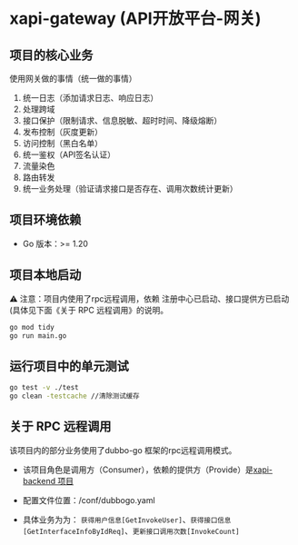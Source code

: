 # xapi-gateway (API开放平台-网关)

## 项目的核心业务

使用网关做的事情（统一做的事情）

1. 统一日志（添加请求日志、响应日志）
2. 处理跨域
1. 接口保护（限制请求、信息脱敏、超时时间、降级熔断）
1. 发布控制（灰度更新）
3. 访问控制（黑白名单）
4. 统一鉴权（API签名认证）
1. 流量染色
5. 路由转发
1. 统一业务处理（验证请求接口是否存在、调用次数统计更新）

## 项目环境依赖

* Go 版本：>= 1.20

## 项目本地启动

⚠️ 注意：项目内使用了rpc远程调用，依赖 注册中心已启动、接口提供方已启动(具体见下面《关于 RPC 远程调用》的说明。

```cmd
go mod tidy
go run main.go
```

## 运行项目中的单元测试

```bash
go test -v ./test
go clean -testcache //清除测试缓存
```

## 关于 RPC 远程调用

该项目内的部分业务使用了dubbo-go 框架的rpc远程调用模式。

* 该项目角色是调用方（Consumer），依赖的提供方（Provide）是[xapi-backend 项目](https://github.com/xiaoxiongmao5/xapi-backend)

* 配置文件位置：/conf/dubbogo.yaml

* 具体业务为为： `获得用户信息[GetInvokeUser]`、`获得接口信息[GetInterfaceInfoByIdReq]`、`更新接口调用次数[InvokeCount]` 

